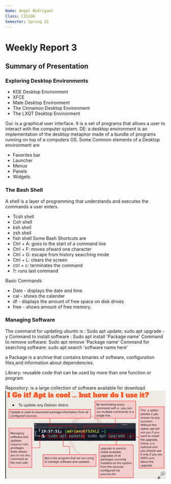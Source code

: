 ```yaml
---
Name: Angel Rodriguez
Class: CIS106
Semester: Spring 22
---
```

# Weekly Report 3
## Summary of Presentation
### Exploring Desktop Environments
* KDE Desktop Environment
* XFCE
* Mate Desktop Environment
* The Cinnamon Desktop Environment
* The LXQT Desktop Environment 

Gui: is a graphical user interface. It is a set of programs that allows a user to interact with the computer system.
DE: a desktop environment is an implementation of the desktop metaphor made of a bundle of programs running on top of a computers OS.
Some Common elements of a Desktop environment are 
* Favorites bar
* Launcher
* Menus
* Panels
* Widgets
### The Bash Shell
A shell is a layer of programming that understands and executes the commands a user enters.
* Tcsh shell
* Csh shell
* ksh shell
* zsh shell
* fish shell 
  Some Bash Shortcuts are 
* Ctrl + A: goes to the start of a command line
* Ctrl + F: moves ofward one character
* Ctrl + G: escape from history searching mode
* Ctrl + L: clears the screen
* ctrl + c: terminates the command
* !!: runs last command

Basic Commands
* Date - displays the date and time
* cal - shows the calender
* df - displays the amount of free space on disk drives
* free - shows amount of free memory.
### Managing Software
The command for updating ubunto is : Sudo apt update; sudo apt upgrade -y
Command to install software : Sudo apt install  'Package name'
Command to remove software: Sudo apt remove 'Package name'
Command for searching software: sudo apt search 'software name here'

a Package is a archive that contains binaries of software, configuration files,and information about dependencies.

Library: reusable code that can be used by more than one function or program

Repository: is a large collection of software available for download.
![ubunto](updateubunto.png)
